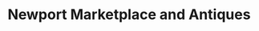 ---
title: "Newport Marketplace and Antiques"
url: /newport/newport-marketplace-and-antiques/
shop: Antiquitäten
---